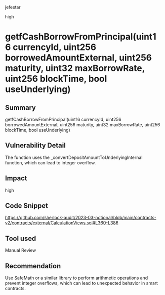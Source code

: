 jefestar

high

# getfCashBorrowFromPrincipal(uint16 currencyId, uint256 borrowedAmountExternal, uint256 maturity, uint32 maxBorrowRate, uint256 blockTime, bool useUnderlying)

## Summary
getfCashBorrowFromPrincipal(uint16 currencyId, uint256 borrowedAmountExternal, uint256 maturity, uint32 maxBorrowRate, uint256 blockTime, bool useUnderlying)

## Vulnerability Detail
The function uses the _convertDepositAmountToUnderlyingInternal function, which can lead to integer overflow.

## Impact
high

## Code Snippet
https://github.com/sherlock-audit/2023-03-notional/blob/main/contracts-v2/contracts/external/CalculationViews.sol#L360-L386

## Tool used

Manual Review

## Recommendation
Use SafeMath or a similar library to perform arithmetic operations and prevent integer overflows, which can lead to unexpected behavior in smart contracts.